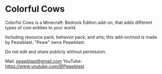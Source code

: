 # Colorful Cows

Colorful Cows is a Minecraft: Bedrock Edition add-on, that adds different types of cow entities to your world.

Including resource pack, behavior pack, and arts; this add-on/mod is made by Peawblast. "Peaw" owns Peawblast.

Do not edit and share publicly without permission.

Mail: peawblast@gmail.com
YouTube: https://www.youtube.com/@Peawblast
